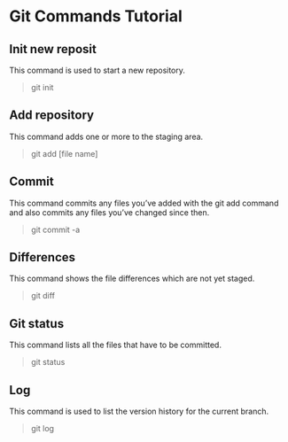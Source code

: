 # **Git Commands Tutorial**

## Init new reposit

This command is used to start a new repository.

> git init

## Add repository

This command adds one or more to the staging area.

> git add [file name]

## Commit

This command commits any files you’ve added with the git add command and also commits any files you’ve changed since then.
> git commit -a

## Differences 
This command shows the file differences which are not yet staged.
>git diff

## Git status
This command lists all the files that have to be committed.
>git status

## Log
This command is used to list the version history for the current branch.
>git log

